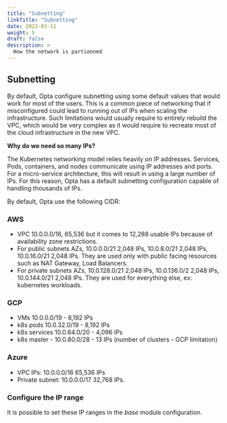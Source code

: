 ```yaml
---
title: "Subnetting"
linkTitle: "Subnetting"
date: 2022-03-11
weight: 5
draft: false
description: >
  How the network is partionned
---
```


## Subnetting

By default, Opta configure subnetting using some default values that would work for most of the users. This is a common piece of networking that if misconfigured could lead to running out of IPs when scaling the infrastructure. Such limitations would usually require to entirely rebuild the VPC, which would be very complex as it would require to recreate most of the cloud infrastructure in the new VPC.


**Why do we need so many IPs?**

The Kubernetes networking model relies heavily on IP addresses. Services, Pods, containers, and nodes communicate using IP addresses and ports. For a micro-service architecture, this will result in using a large number of IPs. For this reason, Opta has a default subnetting configuration capable of handling thousands of IPs. 


By default, Opta use the following CIDR:

### AWS

- VPC 10.0.0.0/16, 65,536 but it comes to 12,288 usable IPs because of availability zone restrictions.
- For public subnets AZs, 10.0.0.0/21 2,048 IPs, 10.0.8.0/21 2,048 IPs, 10.0.16.0/21 2,048 IPs. They are used only with public facing resources such as NAT Gateway, Load Balancers.
- For private subnets AZs, 10.0.128.0/21 2,048 IPs, 10.0.136.0/2 2,048 IPs, 10.0.144.0/21 2,048 IPs. They are used for everything else, ex: kubernetes workloads.

### GCP

- VMs 10.0.0.0/19 - 8,192 IPs
- k8s pods 10.0.32.0/19  - 8,192 IPs
- k8s services 10.0.64.0/20 - 4,096 IPs
- k8s master - 10.0.80.0/28 - 13 IPs (number of clusters - GCP limitation)

### Azure

- VPC IPs: 10.0.0.0/16 65,536 IPs
- Private subnet: 10.0.0.0/17 32,768 IPs.

### Configure the IP range

It is possible to set these IP ranges in the *base* module configuration.
